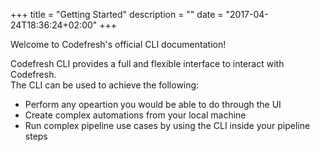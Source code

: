 +++
title = "Getting Started"
description = ""
date = "2017-04-24T18:36:24+02:00"
+++

Welcome to Codefresh's official CLI documentation!

Codefresh CLI provides a full and flexible interface to interact with Codefresh.<br>
The CLI can be used to achieve the following:
<ul>
    <li>Perform any opeartion you would be able to do through the UI</li>
    <li>Create complex automations from your local machine</li>
    <li>Run complex pipeline use cases by using the CLI inside your pipeline steps</li>
</ul>
